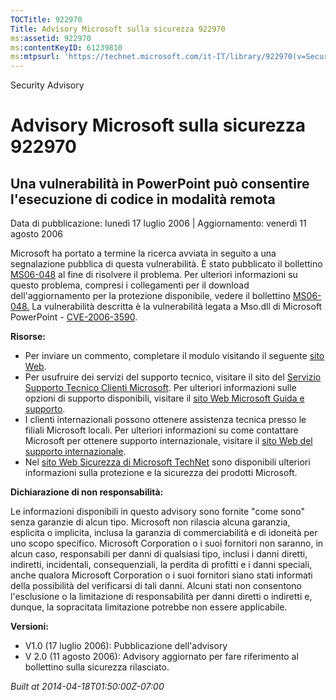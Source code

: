 ```yaml
---
TOCTitle: 922970
Title: Advisory Microsoft sulla sicurezza 922970
ms:assetid: 922970
ms:contentKeyID: 61239810
ms:mtpsurl: 'https://technet.microsoft.com/it-IT/library/922970(v=Security.10)'
---
```


Security Advisory

Advisory Microsoft sulla sicurezza 922970
=========================================

Una vulnerabilità in PowerPoint può consentire l'esecuzione di codice in modalità remota
----------------------------------------------------------------------------------------

Data di pubblicazione: lunedì 17 luglio 2006 | Aggiornamento: venerdì 11 agosto 2006

Microsoft ha portato a termine la ricerca avviata in seguito a una segnalazione pubblica di questa vulnerabilità. È stato pubblicato il bollettino [MS06-048](http://technet.microsoft.com/security/bulletin/ms06-048) al fine di risolvere il problema. Per ulteriori informazioni su questo problema, compresi i collegamenti per il download dell'aggiornamento per la protezione disponibile, vedere il bollettino [MS06-048.](http://technet.microsoft.com/security/bulletin/ms06-048) La vulnerabilità descritta è la vulnerabilità legata a Mso.dll di Microsoft PowerPoint - [CVE-2006-3590](http://www.cve.mitre.org/cgi-bin/cvename.cgi?name=cve-2006-3590).

**Risorse:**

-   Per inviare un commento, completare il modulo visitando il seguente [sito Web](https://support.microsoft.com/common/survey.aspx?scid=sw;en;1257&amp;showpage=1&amp;ws=technet&amp;sd=tech).
-   Per usufruire dei servizi del supporto tecnico, visitare il sito del [Servizio Supporto Tecnico Clienti Microsoft](http://go.microsoft.com/fwlink/?linkid=21131). Per ulteriori informazioni sulle opzioni di supporto disponibili, visitare il [sito Web Microsoft Guida e supporto](http://support.microsoft.com/).
-   I clienti internazionali possono ottenere assistenza tecnica presso le filiali Microsoft locali. Per ulteriori informazioni su come contattare Microsoft per ottenere supporto internazionale, visitare il [sito Web del supporto internazionale](http://go.microsoft.com/fwlink/?linkid=21155).
-   Nel [sito Web Sicurezza di Microsoft TechNet](http://www.microsoft.com/italy/technet/security/default.mspx) sono disponibili ulteriori informazioni sulla protezione e la sicurezza dei prodotti Microsoft.

**Dichiarazione di non responsabilità:**

Le informazioni disponibili in questo advisory sono fornite "come sono" senza garanzie di alcun tipo. Microsoft non rilascia alcuna garanzia, esplicita o implicita, inclusa la garanzia di commerciabilità e di idoneità per uno scopo specifico. Microsoft Corporation o i suoi fornitori non saranno, in alcun caso, responsabili per danni di qualsiasi tipo, inclusi i danni diretti, indiretti, incidentali, consequenziali, la perdita di profitti e i danni speciali, anche qualora Microsoft Corporation o i suoi fornitori siano stati informati della possibilità del verificarsi di tali danni. Alcuni stati non consentono l'esclusione o la limitazione di responsabilità per danni diretti o indiretti e, dunque, la sopracitata limitazione potrebbe non essere applicabile.

**Versioni:**

-   V1.0 (17 luglio 2006): Pubblicazione dell'advisory
-   V 2.0 (11 agosto 2006): Advisory aggiornato per fare riferimento al bollettino sulla sicurezza rilasciato.

*Built at 2014-04-18T01:50:00Z-07:00*
